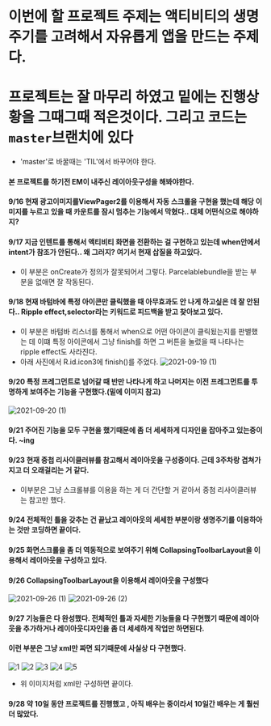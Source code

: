 # 이번에 할 프로젝트 주제는 액티비티의 생명주기를 고려해서 자유롭게 앱을 만드는 주제다.
# 프로젝트는 잘 마무리 하였고 밑에는 진행상황을 그때그때 적은것이다. 그리고 코드는 `master`브랜치에 있다
- 'master'로 바꿀때는 'TIL'에서 바꾸어야 한다.
#### 본 프로젝트를 하기전 EM이 내주신 레이아웃구성을 해봐야한다.
#### 9/16 현재 광고이미지를ViewPager2를 이용해서 자동 스크롤을 구현을 했는데 해당 이미지를 누르고 있을 때 카운트를 잠시 멈추는 기능에서 막혔다.. 대체 어떤식으로 해야하지? 
#### 9/17 지금 인텐트를 통해서 액티비티 화면을 전환하는 걸 구현하고 있는데 when안에서 intent가 참조가 안된다.. 왜 그러지? 여기서 현재 삽질을 하고있다.
- 이 부분은 onCreate가 정의가 잘못되어서 그렇다. Parcelablebundle을 받는 부분을 없애면 잘 작동된다.
#### 9/18 현재 바텀바에 특정 아이콘만 클릭했을 때 아무효과도 안 나게 하고싶은 데 잘 안된다.. Ripple effect,selector라는 키워드로 피드백을 받고 찾아보고 있다.
- 이 부분은 바텀바 리스너를 통해서 when으로 어떤 아이콘이 클릭됬는지를 판별했는 데 이떄 특정 아이콘에서 그냥 finish를 하면 그 버튼을 눌렀을 때 나타나는 ripple effect도 사라진다.
- 아래 사진에서 R.id.icon3에 finish()를 주었다.
![2021-09-19 (1)](https://user-images.githubusercontent.com/76093968/133894879-add648c1-272f-4638-a87a-bf5099daebbf.png)
#### 9/20 특정 프레그먼트로 넘어갈 때 반만 나타나게 하고 나머지는 이전 프레그먼트를 투명하게 보여주는 기능을 구현했다.(밑에 이미지 참고)

![2021-09-20 (1)](https://user-images.githubusercontent.com/76093968/134017683-bd73652d-d916-4a02-b992-671d8834dd7f.png)
#### 9/21 주어진 기능을 모두 구현을 했기때문에 좀 더 세세하게 디자인을 잡아주고 있는중이다. ~ing
#### 9/23 현재 중첩 리사이클러뷰를 참고해서 레이아웃을 구성중이다. 근데 3주차랑 겹쳐가지고 더 오래걸리는 거 같다.
- 이부분은 그냥 스크롤뷰를 이용을 하는 게 더 간단할 거 같아서 중첨 리사이클러뷰는 참고만 했다.
#### 9/24 전체적인 틀을 갖추는 건 끝났고 레이아웃의 세세한 부분이랑 생명주기를 이용하아는 것만 코딩하면 끝이다. 
#### 9/25 화면스크롤을 좀 더 역동적으로 보여주기 위해 CollapsingToolbarLayout을 이용해서 레이아웃을 구성하고 있다.
#### 9/26 CollapsingToolbarLayout을 이용해서 레이아웃을 구성했다
![2021-09-26 (1)](https://user-images.githubusercontent.com/76093968/134812206-f4e14c71-8b5c-48fe-a59d-8322012818f6.png)
![2021-09-26 (2)](https://user-images.githubusercontent.com/76093968/134812211-671f7cad-0c91-43e5-9fdd-6137ac727d8e.png)
#### 9/27 기능들은 다 완성했다. 전체적인 틀과 자세한 기능들을 다 구현했기 때문에 레이아웃을 추가하거나 레이아웃디자인을 좀 더 세세하게 작업만 하면된다.  
#### 이런 부분은 그냥 xml만 짜면 되기때문에 사실상 다 구현했다.

![1](https://user-images.githubusercontent.com/76093968/134929969-6eea9d35-af2b-4e44-8939-b6ee198fdd8a.png)
![2](https://user-images.githubusercontent.com/76093968/134929983-bbf08bb2-d3eb-40c7-a9ef-3b7c65341054.png)
![3](https://user-images.githubusercontent.com/76093968/134929995-9d3fa0e1-6def-4453-859d-37580b9ca47b.png)
![4](https://user-images.githubusercontent.com/76093968/134930006-83fba8b0-e3fa-4665-a79e-efbe627a4d86.png)
![5](https://user-images.githubusercontent.com/76093968/134930018-4996783c-5e32-4f74-a6ae-2629a109ff8c.png)


- 위 이미지처럼 xml만 구성하면 끝이다.


#### 9/28 약 10일 동안 프로젝트를 진행했고 , 아직 배우는 중이라서 10일간 배우는 게 훨씬 더 많았다. 

